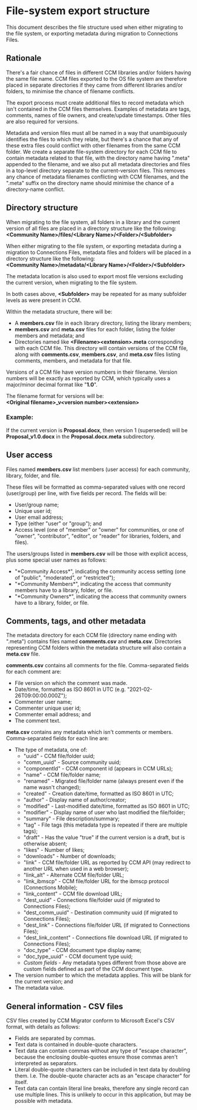 # File-system export structure

This document describes the file structure used when either migrating to the file system,
or exporting metadata during migration to Connections Files.

## Rationale

There's a fair chance of files in different CCM libraries and/or folders having the same
file name. CCM files exported to the OS file system are therefore placed in separate
directories if they came from different libraries and/or folders, to minimise the chance
of filename conflicts.

The export process must create additional files to record metadata which isn't contained
in the CCM files themselves. Examples of metadata are tags, comments, names of file owners,
and create/update timestamps. Other files are also required for versions.

Metadata and version files must all be named in a way that unambiguously identifies the
files to which they relate, but there's a chance that any of these extra files could
conflict with other filenames from the same CCM folder. We create a separate file-system
directory for each CCM file to contain metadata related to that file, with the directory
name having ".meta" appended to the filename, and we also put all metadata directories
and files in a top-level directory separate to the current-version files. This removes
any chance of metadata filenames conflicting with CCM filenames, and the ".meta" suffix on
the directory name should minimise the chance of a directory-name conflict.

## Directory structure

When migrating to the file system, all folders in a library and the current version of
all files are placed in a directory structure like the following:<br>
**\<Community Name\>/files/\<Library Name\>/\<Folder\>/\<Subfolder\>**

When either migrating to the file system, or exporting metadata during a migration to
Connections Files, metadata files and folders will be placed in a directory structure like
the following:<br>
**\<Community Name\>/metadata/\<Library Name\>/\<Folder\>/\<Subfolder\>**

The metadata location is also used to export most file versions excluding the current
version, when migrating to the file system.

In both cases above, **\<Subfolder\>** may be repeated for as many subfolder levels as
were present in CCM.

Within the metadata structure, there will be:

- A **members.csv** file in each library directory, listing the library members;
- **members.csv** and **meta.csv** files for each folder, listing the folder members and
metadata; and
- Directories named like **\<Filename\>\<extension\>.meta** corresponding with each CCM
file. This directory will contain versions of the CCM file, along with **comments.csv**,
**members.csv**, and **meta.csv** files listing comments, members, and metadata for that file.

Versions of a CCM file have version numbers in their filename. Version numbers will be
exactly as reported by CCM, which typically uses a major/minor decimal format like "**1.0**".

The filename format for versions will be:<br>
**\<Original filename\>_v\<version number\>\<extension\>**

### Example:

If the current version is **Proposal.docx**, then version 1 (superseded) will be
**Proposal_v1.0.docx** in the **Proposal.docx.meta** subdirectory.

## User access

Files named **members.csv** list members (user access) for each community, library,
folder, and file.

These files will be formatted as comma-separated values with one record (user/group) per
line, with five fields per record. The fields will be:

-	User/group name;
-	Unique user id;
-	User email address;
-	Type (either "user" or "group"); and
-	Access level (one of "member" or "owner" for communities, or one of "owner",
"contributor", "editor", or "reader" for libraries, folders, and files).

The users/groups listed in **members.csv** will be those with explicit access, plus some
special user names as follows:

-	"\*Community Access\*", indicating the community access setting (one of "public",
"moderated", or "restricted");
-	"\*Community Members\*", indicating the access that community members have to a library,
folder, or file.
-	"\*Community Owners\*", indicating the access that community owners have to a library,
folder, or file.

## Comments, tags, and other metadata

The metadata directory for each CCM file (directory name ending with ".meta") contains
files named **comments.csv** and **meta.csv**. Directories representing CCM folders within
the metadata structure will also contain a **meta.csv** file.

**comments.csv** contains all comments for the file. Comma-separated fields for each
comment are:

- File version on which the comment was made.
-	Date/time, formatted as ISO 8601 in UTC (e.g. "2021-02-26T09:00:00.000Z");
-	Commenter user name;
-	Commenter unique user id;
-	Commenter email address; and
-	The comment text.

**meta.csv** contains any metadata which isn't comments or members. Comma-separated fields
for each line are:

-	The type of metadata, one of:
	- "uuid" - CCM file/folder uuid;
	- "comm_uuid" - Source community uuid;
	- "componentId" - CCM component id (appears in CCM URLs);
	- "name" - CCM file/folder name;
	- "renamed" - Migrated file/folder name (always present even if the name wasn't changed);
	- "created" - Creation date/time, formatted as ISO 8601 in UTC;
	- "author" - Display name of author/creator;
	- "modified" - Last-modified date/time, formatted as ISO 8601 in UTC;
	- "modifier" - Display name of user who last modified the file/folder;
	- "summary" - File description/summary;
	- "tag" - File tags (this metadata type is repeated if there are multiple tags);
	- "draft" - Has the value "true" if the current version is a draft, but is otherwise
	absent;
	- "likes" - Number of likes;
	- "downloads" - Number of downloads;
	- "link" - CCM file/folder URL as reported by CCM API (may redirect to another URL when
	used in a web browser);
	- "link_alt" - Alternate CCM file/folder URL;
	- "link_ibmscp" - CCM file/folder URL for the ibmscp protocol (Connections Mobile);
	- "link_content" - CCM file download URL;
	- "dest_uuid" - Connections file/folder uuid (if migrated to Connections Files);
	- "dest_comm_uuid" - Destination community uuid (if migrated to Connections Files);
	- "dest_link" - Connections file/folder URL (if migrated to Connections Files);
	- "dest_link_content" - Connections file download URL (if migrated to Connections Files);
	- "doc_type" - CCM document type display name;
	- "doc_type_uuid" - CCM document type uuid;
	- *Custom fields* - Any metadata types different from those above are custom fields
	defined as part of the CCM document type.
-	The version number to which the metadata applies. This will be blank for the current
version; and
-	The metadata value.

## General information - CSV files

CSV files created by CCM Migrator conform to Microsoft Excel's CSV format, with details
as follows:

-	Fields are separated by commas.
-	Text data is contained in double-quote characters.
-	Text data can contain commas without any type of "escape character", because the
enclosing double-quotes ensure those commas aren't interpreted as separators.
-	Literal double-quote characters can be included in text data by doubling them. I.e.
The double-quote character acts as an "escape character" for itself.
-	Text data can contain literal line breaks, therefore any single record can use multiple
lines. This is unlikely to occur in this application, but may be possible with metadata.
